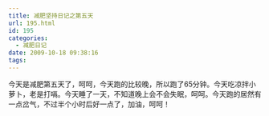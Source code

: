 ```yaml
---
title: 减肥坚持日记之第五天
url: 195.html
id: 195
categories:
  - 减肥日记
date: 2009-10-18 09:38:16
tags:
---
```


今天是减肥第五天了，呵呵，今天跑的比较晚，所以跑了65分钟。今天吃凉拌小萝卜，老是打嗝。今天睡了一天，不知道晚上会不会失眠，呵呵。今天跑的居然有一点岔气，不过半个小时后好一点了，加油，呵呵！